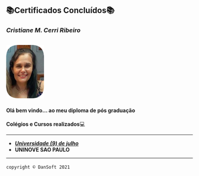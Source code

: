 ## :books:Certificados Concluídos:books:

### *Cristiane M. Cerri Ribeiro*

##   <img src="img/cris.jpg" alt="0" style="zoom: 50%;" />

#### **Olá bem vindo... ao meu diploma de pós graduação** 

**Colégios e Cursos realizados**:computer:

-----------------------------------------------------

- _**[Universidade (9) de julho ](https://github.com/danieldansoft/Certificados/blob/master/crt/xxxx.pdf)**_
- **UNINOVE SAO PAULO**

-----------------------------------------------------

`copyright © DanSoft 2021`

